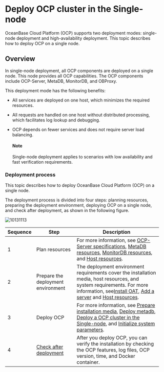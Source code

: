 # Deploy OCP cluster in the Single-node

OceanBase Cloud Platform (OCP) supports two deployment modes: single-node deployment and high-availability deployment. This topic describes how to deploy OCP on a single node.

## Overview

In single-node deployment, all OCP components are deployed on a single node. This node provides all OCP capabilities. The OCP components include OCP-Server, MetaDB, MonitorDB, and OBProxy.

This deployment mode has the following benefits:

* All services are deployed on one host, which minimizes the required resources.

* All requests are handled on one host without distributed processing, which facilitates log lookup and debugging.

* OCP depends on fewer services and does not require server load balancing.

  <main id="notice" type='explain'>
    <h4>Note</h4>
    <p>Single-node deployment applies to scenarios with low availability and fast verification requirements. </p>
  </main>

### Deployment process

This topic describes how to deploy OceanBase Cloud Platform (OCP) on a single node.

The deployment process is divided into four steps: planning resources, preparing the deployment environment, deploying OCP on a single node, and check after deployment, as shown in the following figure.

![10131113](https://help-static-aliyun-doc.aliyuncs.com/assets/img/en-US/7493306461/p338195.png)

| Sequence |  Step  |   Description  |
|----------|-----|--|
| 1        | Plan resources  | For more information, see [OCP-Server specifications](../300.deployment/100.planning-resources/100.planning-resources-of-single-node/100.ocp-server-specifications-single-node.md), [MetaDB resources](../300.deployment/100.planning-resources/100.planning-resources-of-single-node/200.metadb-resources-single-node.md), [MonitorDB resources](../300.deployment/100.planning-resources/100.planning-resources-of-single-node/300.monitordb-resources-single-node.md), and [Host resources](../300.deployment/100.planning-resources/100.planning-resources-of-single-node/400.prepare-host-single-node.md).  |
| 2        | Prepare the deployment environment  | The deployment environment requirements cover the installation media, host resources, and system requirements. For more information, see[Install OAT](../200.prepare-the-deployment-environment/100.install-oat.md), [Add a server](../200.prepare-the-deployment-environment/200.standardized-host.md) and [Host resources](../200.prepare-the-deployment-environment/300.environment-check.md).                                                   |
| 3  | Deploy OCP    | For more information, see [Prepare installation media](../300.deployment/200.deploying-ocp/100.deploying-a-single-point-of-ocp/100.prepare-installation-media-single-point.md), [Deploy metadb](../300.deployment/200.deploying-ocp/100.deploying-a-single-point-of-ocp/200.install-metadb-single-point.md), [Deploy a OCP cluster in the Single-node](../300.deployment/100.planning-resources/200.planning-resources-of-high-availability/300.monitordb-resources-multi-node.md), and [Initialize system parameters](../300.deployment/200.deploying-ocp/100.deploying-a-single-point-of-ocp/600.initialize-system-parameters-single-point.md). |
| 4        | [Check after deployment](../300.deployment/300.post-deployment-check.md) | After you deploy OCP, you can verify the installation by checking the OCP features, log files, OCP version, time, and Docker container.   |
